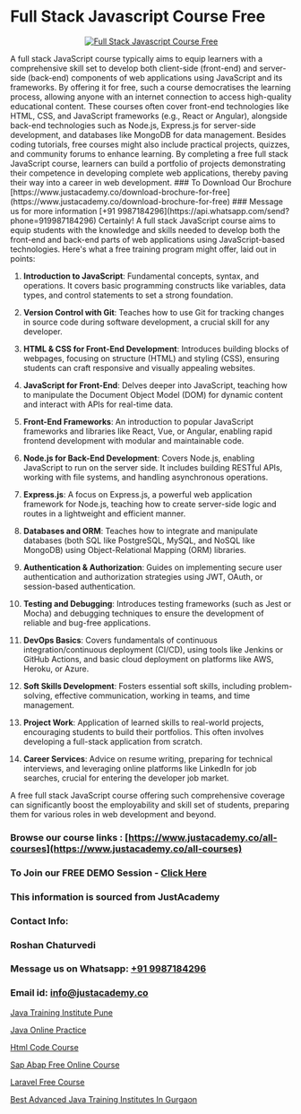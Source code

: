 # Full Stack Javascript Course Free

<p align="center">
  <a href="https://justacademy.co/program-detail/full-stack-web-development">
    <img src="https://justacademy.co/storage2/program_images/1704700371.webp" alt="Full Stack Javascript Course Free">
  </a>
</p>
A full stack JavaScript course typically aims to equip learners with a comprehensive skill set to develop both client-side (front-end) and server-side (back-end) components of web applications using JavaScript and its frameworks. By offering it for free, such a course democratises the learning process, allowing anyone with an internet connection to access high-quality educational content. These courses often cover front-end technologies like HTML, CSS, and JavaScript frameworks (e.g., React or Angular), alongside back-end technologies such as Node.js, Express.js for server-side development, and databases like MongoDB for data management. Besides coding tutorials, free courses might also include practical projects, quizzes, and community forums to enhance learning. By completing a free full stack JavaScript course, learners can build a portfolio of projects demonstrating their competence in developing complete web applications, thereby paving their way into a career in web development.
### To Download Our Brochure [https://www.justacademy.co/download-brochure-for-free](https://www.justacademy.co/download-brochure-for-free)
### Message us for more information [+91 9987184296](https://api.whatsapp.com/send?phone=919987184296)
Certainly! A full stack JavaScript course aims to equip students with the knowledge and skills needed to develop both the front-end and back-end parts of web applications using JavaScript-based technologies. Here's what a free training program might offer, laid out in points:

1) **Introduction to JavaScript**: Fundamental concepts, syntax, and operations. It covers basic programming constructs like variables, data types, and control statements to set a strong foundation.

2) **Version Control with Git**: Teaches how to use Git for tracking changes in source code during software development, a crucial skill for any developer.

3) **HTML & CSS for Front-End Development**: Introduces building blocks of webpages, focusing on structure (HTML) and styling (CSS), ensuring students can craft responsive and visually appealing websites.

4) **JavaScript for Front-End**: Delves deeper into JavaScript, teaching how to manipulate the Document Object Model (DOM) for dynamic content and interact with APIs for real-time data.

5) **Front-End Frameworks**: An introduction to popular JavaScript frameworks and libraries like React, Vue, or Angular, enabling rapid frontend development with modular and maintainable code.

6) **Node.js for Back-End Development**: Covers Node.js, enabling JavaScript to run on the server side. It includes building RESTful APIs, working with file systems, and handling asynchronous operations.

7) **Express.js**: A focus on Express.js, a powerful web application framework for Node.js, teaching how to create server-side logic and routes in a lightweight and efficient manner.

8) **Databases and ORM**: Teaches how to integrate and manipulate databases (both SQL like PostgreSQL, MySQL, and NoSQL like MongoDB) using Object-Relational Mapping (ORM) libraries.

9) **Authentication & Authorization**: Guides on implementing secure user authentication and authorization strategies using JWT, OAuth, or session-based authentication.

10) **Testing and Debugging**: Introduces testing frameworks (such as Jest or Mocha) and debugging techniques to ensure the development of reliable and bug-free applications.

11) **DevOps Basics**: Covers fundamentals of continuous integration/continuous deployment (CI/CD), using tools like Jenkins or GitHub Actions, and basic cloud deployment on platforms like AWS, Heroku, or Azure.

12) **Soft Skills Development**: Fosters essential soft skills, including problem-solving, effective communication, working in teams, and time management.

13) **Project Work**: Application of learned skills to real-world projects, encouraging students to build their portfolios. This often involves developing a full-stack application from scratch.

14) **Career Services**: Advice on resume writing, preparing for technical interviews, and leveraging online platforms like LinkedIn for job searches, crucial for entering the developer job market.

A free full stack JavaScript course offering such comprehensive coverage can significantly boost the employability and skill set of students, preparing them for various roles in web development and beyond.

### Browse our course links : [https://www.justacademy.co/all-courses](https://www.justacademy.co/all-courses) 
### To Join our FREE DEMO Session - [Click Here](https://www.justacademy.co/register-for-course-demo)


### This information is sourced from JustAcademy
### Contact Info:
### Roshan Chaturvedi
### Message us on Whatsapp: [+91 9987184296](https://api.whatsapp.com/send?phone=919987184296)
### Email id: [info@justacademy.co](mailto:info@justacademy.co)
                
[Java Training Institute Pune](https://www.linkedin.com/pulse/java-training-institute-pune-justacademy-jaipur-dlffe?trackingId=VF7Zg01EZxkZbTY6de33ig%3D%3D&lipi=urn%3Ali%3Apage%3Ad_flagship3_company_admin%3BPHZ4e%2FC0SW%2BPbqGLUXrWbQ%3D%3D)

[Java Online Practice](https://www.linkedin.com/pulse/java-online-practice-justacademy-beangaluru-nevsc/)

[Html Code Course](https://medium.com/@namusn/html-code-course-e918d8f5702a)

[Sap Abap Free Online Course](https://medium.com/@ranemanish460/sap-abap-free-online-course-65eecb39b762)

[Laravel Free Course](https://justacademyin.github.io/justacademy/laravel-free-course)

[Best Advanced Java Training Institutes In Gurgaon](https://justacademyin.github.io/justacademy/best-advanced-java-training-institutes-in-gurgaon)

